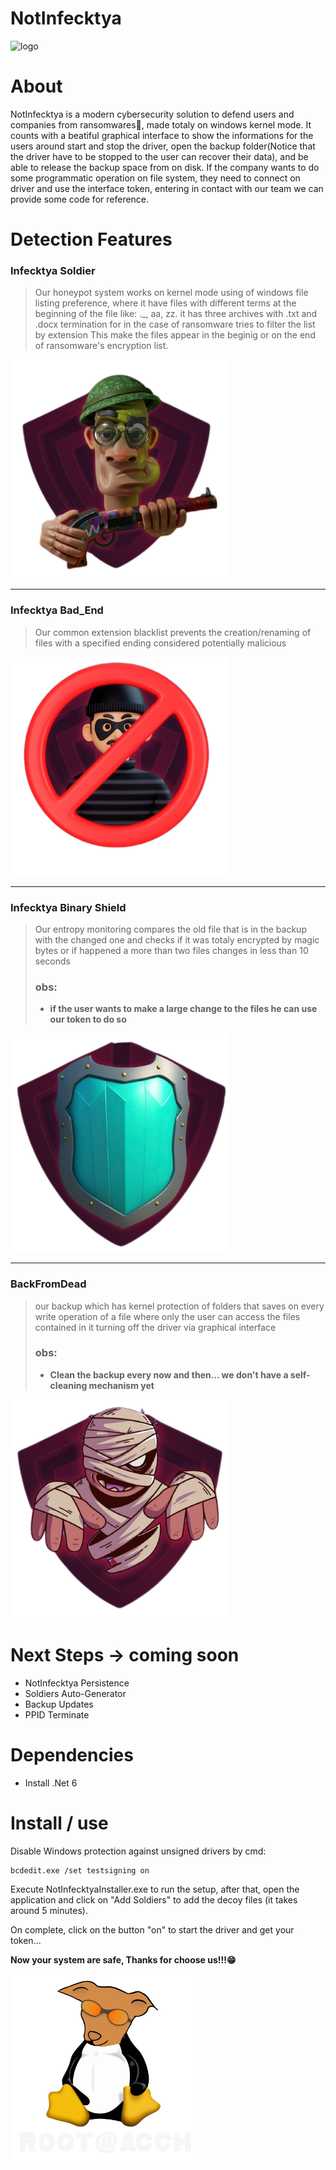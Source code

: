 # NotInfecktya
<img src="./NotInfecktyaGraphical/Notlnfekt/logo_notInfektya.ico" alt="logo">

# About

NotInfecktya is a modern cybersecurity solution to defend users and companies from ransomwares👾, made totaly on windows kernel mode.
It counts with a beatiful graphical interface to show the informations for the users around start and stop the driver, open the backup 
folder(Notice that the driver have to be stopped to the user can recover their data), and be able to release the backup space from on disk.
If the company wants to do some programmatic operation on file system, they need to connect on driver and use the interface token, entering in
contact with our team we can provide some code for reference.

# Detection Features

<h3>Infecktya Soldier</h3>
<blockquote>
      <p>
        Our honeypot system works on kernel mode using of windows file listing preference, where it have files with different terms at the beginning of the file like: ._, aa, zz.
        it has three archives with .txt and .docx termination for in the case of ransomware tries to filter the list by extension
        This make the files appear in the beginig or on the end of ransomware's encryption list.
      </p>
</blockquote>
<img width="350" heigth="350" src="./LogoServices/Infecktya__Soldiers.png" alt="logo">

<hr>

<h3>Infecktya Bad_End</h3>
<blockquote>
      <p>
        Our common extension blacklist prevents the creation/renaming of files with a specified ending considered potentially malicious
      </p>
</blockquote>
<img width="350" heigth="350" src="./LogoServices/Bad_End.png" alt="logo">

<hr>
  
<h3>Infecktya Binary Shield</h3>
<blockquote>
      <p>
        Our entropy monitoring compares the old file that is in the backup with the changed one and checks if it was totaly encrypted by magic bytes or if happened a more than two files changes in less than 10 seconds <br>
        <b>
          <h3>obs:</h3>
          <ul><li> if the user wants to make a large change to the files he can use our token to do so </li></ul>
        </b>
      </p>
</blockquote>
<img width="350" heigth="350" src="./LogoServices/Binary_shield.png" alt="logo">

<hr>

<h3>BackFromDead</h3>
<blockquote>
      <p>
        our backup which has kernel protection of folders that saves on every write operation of a file where only the user can access the files contained in it turning off the driver via graphical interface <br>
        <b>
          <h3>obs:</h3>
          <ul><li> Clean the backup every now and then... we don't have a self-cleaning mechanism yet</li></ul>
        </b>
      </p>
</blockquote>
<img width="350" heigth="350" src="./LogoServices/BackFromDead.png" alt="logo">

# Next Steps -> coming soon

<ul>
      <li>NotInfecktya Persistence</li>
      <li>Soldiers Auto-Generator</li>
      <li>Backup Updates</li>
      <li>PPID Terminate</li>
</ul>

# Dependencies

<ul><li>Install .Net 6</li></ul>

# Install / use

Disable Windows protection against unsigned drivers by cmd:
```
bcdedit.exe /set testsigning on
```
<p>Execute NotInfecktyaInstaller.exe to run the setup, after that, open the application and click on "Add Soldiers" to add the decoy files (it takes around 5 minutes).</p>
<p>On complete, click on the button "on" to start the driver and get your token... </p>
<b><p>Now your system are safe, Thanks for choose us!!!😁</p></b>

<img width="300" heigth="300" src="./LogoServices/acch_logo_com_texto.png" alt="logo">
